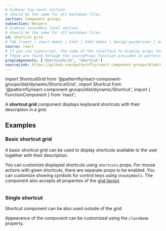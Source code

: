 ```yaml
---
# Sidenav top-level section
# should be the same for all markdown files
section: Component groups
subsection: Helpers
# Sidenav secondary level section
# should be the same for all markdown files
id: Shortcut grid
# Tab (react | react-demos | html | html-demos | design-guidelines | accessibility)
source: react
# If you use typescript, the name of the interface to display props for
# These are found through the sourceProps function provided in patternfly-docs.source.js
propComponents: ['ShortcutGrid', 'Shortcut']
sourceLink: https://github.com/patternfly/react-component-groups/blob/main/packages/module/patternfly-docs/content/extensions/component-groups/examples/ShortcutGrid/ShortcutGrid.md
---
```


import ShortcutGrid from '@patternfly/react-component-groups/dist/dynamic/ShortcutGrid';
import Shortcut from '@patternfly/react-component-groups/dist/dynamic/Shortcut';
import { FunctionComponent } from 'react';

A **shortcut grid** component displays keyboard shortcuts with their description in a grid.

## Examples

### Basic shortcut grid

A basic shortcut grid can be used to display shortcuts available to the user together with their description.

You can customize displayed shortcuts using `shortcuts` props. For mouse actions with given shortcuts, there are separate props to be enabled. You can customize showing symbols for control keys using `showSymbols`. The component also accepts all properties of the [grid layout](/layouts/grid).

```js file="./ShortcutGridExample.tsx"

```

### Single shortcut

Shortcut component can be also used outside of the grid.

Appearance of the component can be customized using the `className` property.

```js file="./ShortcutExample.tsx"

```
